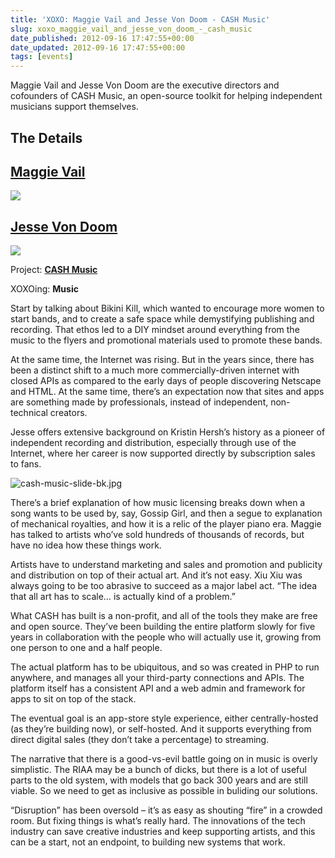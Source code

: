 ```yaml
---
title: 'XOXO: Maggie Vail and Jesse Von Doom - CASH Music'
slug: xoxo_maggie_vail_and_jesse_von_doom_-_cash_music
date_published: 2012-09-16 17:47:55+00:00
date_updated: 2012-09-16 17:47:55+00:00
tags: [events]
---
```

Maggie Vail and Jesse Von Doom are the executive directors and cofounders of CASH Music, an open-source toolkit for helping independent musicians support themselves.

## The Details

## [Maggie Vail](https://twitter.com/magicbeans)

![](https://cdn.glitch.global/c4e475b2-a54e-47e0-973c-ed0bd1b46262/Photo_113_normal.jpg?v=1670740239795)

## [Jesse Von Doom](https://twitter.com/jessevondoom)

![](https://cdn.glitch.global/c4e475b2-a54e-47e0-973c-ed0bd1b46262/jvd_press_normal.jpg?v=1670740239468)

Project: **[CASH Music](http://cashmusic.org/)**

XOXOing: **Music**

Start by talking about Bikini Kill, which wanted to encourage more women to start bands, and to create a safe space while demystifying publishing and recording. That ethos led to a DIY mindset around everything from the music to the flyers and promotional materials used to promote these bands.  

At the same time, the Internet was rising. But in the years since, there has been a distinct shift to a much more commercially-driven internet with closed APIs as compared to the early days of people discovering Netscape and HTML. At the same time, there’s an expectation now that sites and apps are something made by professionals, instead of independent, non-technical creators.  

Jesse offers extensive background on Kristin Hersh’s history as a pioneer of independent recording and distribution, especially through use of the Internet, where her career is now supported directly by subscription sales to fans.

![cash-music-slide-bk.jpg](https://cdn.glitch.global/c4e475b2-a54e-47e0-973c-ed0bd1b46262/cash-music-slide-bk.jpg?v=1670740289761)  

There’s a brief explanation of how music licensing breaks down when a song wants to be used by, say, Gossip Girl, and then a segue to explanation of mechanical royalties, and how it is a relic of the player piano era. Maggie has talked to artists who’ve sold hundreds of thousands of records, but have no idea how these things work.  

Artists have to understand marketing and sales and promotion and publicity and distribution on top of their actual art. And it’s not easy. Xiu Xiu was always going to be too abrasive to succeed as a major label act. “The idea that all art has to scale… is actually kind of a problem.”  

What CASH has built is a non-profit, and all of the tools they make are free and open source. They’ve been building the entire platform slowly for five years in collaboration with the people who will actually use it, growing from one person to one and a half people.  

The actual platform has to be ubiquitous, and so was created in PHP to run anywhere, and manages all your third-party connections and APIs. The platform itself has a consistent API and a web admin and framework for apps to sit on top of the stack.  

The eventual goal is an app-store style experience, either centrally-hosted (as they’re building now), or self-hosted. And it supports everything from direct digital sales (they don’t take a percentage) to streaming.  

The narrative that there is a good-vs-evil battle going on in music is overly simplistic. The RIAA may be a bunch of dicks, but there is a lot of useful parts to the old system, with models that go back 300 years and are still viable. So we need to get as inclusive as possible in buliding our solutions.  

“Disruption” has been oversold – it’s as easy as shouting “fire” in a crowded room. But fixing things is what’s really hard. The innovations of the tech industry can save creative industries and keep supporting artists, and this can be a start, not an endpoint, to building new systems that work.
